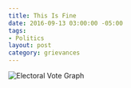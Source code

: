 ```yaml
---
title: This Is Fine
date: 2016-09-13 03:00:00 -05:00
tags:
- Politics
layout: post
category: grievances
---
```

![Electoral Vote Graph](/images/this-is-fine.jpg)
